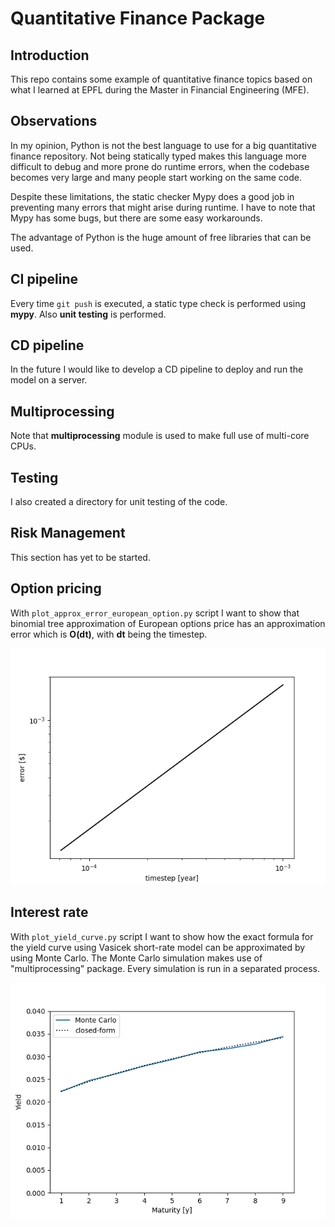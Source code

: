 # Quantitative Finance Package


## Introduction

This repo contains some example of quantitative finance topics based on what I 
learned at EPFL during the Master in Financial Engineering (MFE).


## Observations

In my opinion, Python is not the best language to use for a big quantitative 
finance repository. Not being statically typed makes this language more
difficult to debug and more prone do runtime errors, when the codebase becomes 
very large and many people start working on the same code.

Despite these limitations, the static checker Mypy does a good job in preventing
many errors that might arise during runtime. I have to note that Mypy has some 
bugs, but there are some easy workarounds.

The advantage of Python is the huge amount of free libraries that can be used.


## CI pipeline

Every time `git push` is executed, a static type check is performed using 
**mypy**. Also **unit testing** is performed.


## CD pipeline

In the future I would like to develop a CD pipeline to deploy and run the model
on a server.


## Multiprocessing

Note that **multiprocessing** module is used to make full use of multi-core 
CPUs.


## Testing

I also created a directory for unit testing of the code.


## Risk Management

This section has yet to be started.


## Option pricing

With `plot_approx_error_european_option.py` script I want to show that binomial
tree approximation of European options price has an approximation error which is
**O(dt)**, with **dt** being the timestep.

![image](images/binomial_tree_pricing_error.png)

## Interest rate

With `plot_yield_curve.py` script I want to show how the exact formula for the 
yield curve using Vasicek short-rate model can be approximated by using Monte 
Carlo. The Monte Carlo simulation makes use of "multiprocessing" package. Every 
simulation is run in a separated process.

![image](images/yield_curve.png)